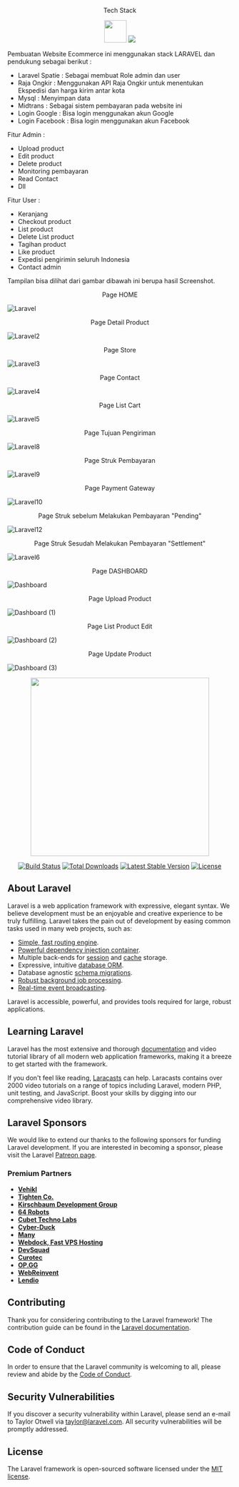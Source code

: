 <p align="center">Tech Stack</p>

<p align="center">
 <img src="https://user-images.githubusercontent.com/93973382/206341704-e995295b-a0e8-4a0c-a854-114c099d3950.png" width="50" /)
  <a href="https://skillicons.dev">
    <img src="https://skillicons.dev/icons?i=php,laravel,html,css,tailwind,bootstrap,mysql,jquery&theme=light" />
  </a>
</p>

Pembuatan  Website Ecommerce ini menggunakan stack LARAVEL dan pendukung sebagai berikut :

- Laravel Spatie            : Sebagai membuat Role admin dan user
- Raja Ongkir               : Menggunakan API Raja Ongkir untuk menentukan Ekspedisi dan harga kirim antar kota
- Mysql                     : Menyimpan data
- Midtrans                  : Sebagai sistem pembayaran pada website ini
- Login Google              : Bisa login menggunakan akun Google
- Login Facebook            : Bisa login menggunakan akun Facebook

Fitur Admin : 
-  Upload product
-  Edit product
-  Delete product
-  Monitoring pembayaran
-  Read Contact 
-  Dll

Fitur User :
-  Keranjang 
-  Checkout product
-  List product
-  Delete List product
-  Tagihan product
-  Like product
-  Expedisi pengirimin seluruh Indonesia
-  Contact admin

Tampilan bisa dilihat dari gambar dibawah ini berupa hasil Screenshot.



<p align="center">Page HOME</p>

![Laravel](https://user-images.githubusercontent.com/93973382/206199032-b3a98c9a-d9ff-499e-ae93-8c86e0c9e8bf.jpg)

<p align="center">Page Detail Product</p>

![Laravel2](https://user-images.githubusercontent.com/93973382/206200484-be046e7a-e091-42ee-85e8-d847ca2ca146.png)

<p align="center">Page Store</p>

![Laravel3](https://user-images.githubusercontent.com/93973382/206201074-751365e2-27ce-42fe-bd14-5f18632fc17b.png)

<p align="center">Page Contact</p>

![Laravel4](https://user-images.githubusercontent.com/93973382/206201911-6352631f-d1bc-414b-9c26-d77b88b4366e.png)

<p align="center">Page List Cart</p>

![Laravel5](https://user-images.githubusercontent.com/93973382/206206252-049c5ec0-9cbb-4824-8dd1-3c23723b57f6.png)

<p align="center">Page Tujuan Pengiriman</p>

![Laravel8](https://user-images.githubusercontent.com/93973382/206206454-626ecf37-3404-4648-b9b5-1ebc68ef34f2.png)

<p align="center">Page Struk Pembayaran</p>

![Laravel9](https://user-images.githubusercontent.com/93973382/206206749-c1a659e5-5249-4259-946d-177b5d29fbed.png)

<p align="center">Page Payment Gateway </p>

![Laravel10](https://user-images.githubusercontent.com/93973382/206207087-0cde228b-8ad7-4a45-8719-10c30d5fc75d.png)

<p align="center">Page  Struk sebelum Melakukan Pembayaran "Pending" </p>

![Laravel12](https://user-images.githubusercontent.com/93973382/206208157-b2379199-1aa9-4147-bddd-6825356b5375.png)

<p align="center">Page  Struk Sesudah Melakukan Pembayaran "Settlement"</p>

![Laravel6](https://user-images.githubusercontent.com/93973382/206208483-5af1aeea-2c5e-4b32-b01a-3a206d94cd56.png)



<p align="center">Page DASHBOARD</p>

![Dashboard](https://user-images.githubusercontent.com/93973382/208573151-febf6e40-040b-469f-948c-d1e3bc06aa43.png)


<p align="center">Page Upload Product</p>

![Dashboard (1)](https://user-images.githubusercontent.com/93973382/206211485-3f51d530-873f-4a5f-b197-c7b7d68ea90e.png)

<p align="center">Page List Product Edit</p>

![Dashboard (2)](https://user-images.githubusercontent.com/93973382/206211698-3659649e-50d0-4d5f-99dd-f1b76ace11f0.png)

<p align="center">Page Update Product</p>

![Dashboard (3)](https://user-images.githubusercontent.com/93973382/206211855-71cc7a89-2f69-4da0-a1f6-4822e9ecc711.png)



<p align="center"><a href="https://laravel.com" target="_blank"><img src="https://raw.githubusercontent.com/laravel/art/master/logo-lockup/5%20SVG/2%20CMYK/1%20Full%20Color/laravel-logolockup-cmyk-red.svg" width="400"></a></p>

<p align="center">
<a href="https://travis-ci.org/laravel/framework"><img src="https://travis-ci.org/laravel/framework.svg" alt="Build Status"></a>
<a href="https://packagist.org/packages/laravel/framework"><img src="https://img.shields.io/packagist/dt/laravel/framework" alt="Total Downloads"></a>
<a href="https://packagist.org/packages/laravel/framework"><img src="https://img.shields.io/packagist/v/laravel/framework" alt="Latest Stable Version"></a>
<a href="https://packagist.org/packages/laravel/framework"><img src="https://img.shields.io/packagist/l/laravel/framework" alt="License"></a>
</p>

## About Laravel

Laravel is a web application framework with expressive, elegant syntax. We believe development must be an enjoyable and creative experience to be truly fulfilling. Laravel takes the pain out of development by easing common tasks used in many web projects, such as:

- [Simple, fast routing engine](https://laravel.com/docs/routing).
- [Powerful dependency injection container](https://laravel.com/docs/container).
- Multiple back-ends for [session](https://laravel.com/docs/session) and [cache](https://laravel.com/docs/cache) storage.
- Expressive, intuitive [database ORM](https://laravel.com/docs/eloquent).
- Database agnostic [schema migrations](https://laravel.com/docs/migrations).
- [Robust background job processing](https://laravel.com/docs/queues).
- [Real-time event broadcasting](https://laravel.com/docs/broadcasting).

Laravel is accessible, powerful, and provides tools required for large, robust applications.

## Learning Laravel

Laravel has the most extensive and thorough [documentation](https://laravel.com/docs) and video tutorial library of all modern web application frameworks, making it a breeze to get started with the framework.

If you don't feel like reading, [Laracasts](https://laracasts.com) can help. Laracasts contains over 2000 video tutorials on a range of topics including Laravel, modern PHP, unit testing, and JavaScript. Boost your skills by digging into our comprehensive video library.

## Laravel Sponsors

We would like to extend our thanks to the following sponsors for funding Laravel development. If you are interested in becoming a sponsor, please visit the Laravel [Patreon page](https://patreon.com/taylorotwell).

### Premium Partners

- **[Vehikl](https://vehikl.com/)**
- **[Tighten Co.](https://tighten.co)**
- **[Kirschbaum Development Group](https://kirschbaumdevelopment.com)**
- **[64 Robots](https://64robots.com)**
- **[Cubet Techno Labs](https://cubettech.com)**
- **[Cyber-Duck](https://cyber-duck.co.uk)**
- **[Many](https://www.many.co.uk)**
- **[Webdock, Fast VPS Hosting](https://www.webdock.io/en)**
- **[DevSquad](https://devsquad.com)**
- **[Curotec](https://www.curotec.com/services/technologies/laravel/)**
- **[OP.GG](https://op.gg)**
- **[WebReinvent](https://webreinvent.com/?utm_source=laravel&utm_medium=github&utm_campaign=patreon-sponsors)**
- **[Lendio](https://lendio.com)**

## Contributing

Thank you for considering contributing to the Laravel framework! The contribution guide can be found in the [Laravel documentation](https://laravel.com/docs/contributions).

## Code of Conduct

In order to ensure that the Laravel community is welcoming to all, please review and abide by the [Code of Conduct](https://laravel.com/docs/contributions#code-of-conduct).

## Security Vulnerabilities

If you discover a security vulnerability within Laravel, please send an e-mail to Taylor Otwell via [taylor@laravel.com](mailto:taylor@laravel.com). All security vulnerabilities will be promptly addressed.

## License

The Laravel framework is open-sourced software licensed under the [MIT license](https://opensource.org/licenses/MIT).

